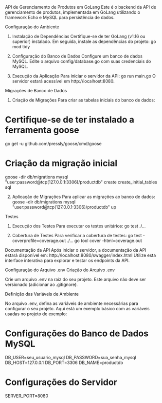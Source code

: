 API de Gerenciamento de Produtos em GoLang
Este é o backend da API de gerenciamento de produtos, implementada em GoLang utilizando o framework Echo e MySQL para persistência de dados.

Configuração do Ambiente
1. Instalação de Dependências
Certifique-se de ter GoLang (v1.16 ou superior) instalado. Em seguida, instale as dependências do projeto:
go mod tidy

2. Configuração do Banco de Dados
Configure um banco de dados MySQL.
Edite o arquivo config/database.go com suas credenciais do MySQL.

3. Execução da Aplicação
Para iniciar o servidor da API:
go run main.go
O servidor estará acessível em http://localhost:8080.

Migrações de Banco de Dados
1. Criação de Migrações
Para criar as tabelas iniciais do banco de dados:

# Certifique-se de ter instalado a ferramenta goose
go get -u github.com/pressly/goose/cmd/goose

# Criação da migração inicial
goose -dir db/migrations mysql "user:password@tcp(127.0.0.1:3306)/productdb" create create_initial_tables sql

2. Aplicação de Migrações
Para aplicar as migrações ao banco de dados:
goose -dir db/migrations mysql "user:password@tcp(127.0.0.1:3306)/productdb" up

Testes
1. Execução dos Testes
Para executar os testes unitários:
go test ./...

2. Cobertura de Testes
Para verificar a cobertura de testes:
go test -coverprofile=coverage.out ./...
go tool cover -html=coverage.out

Documentação da API
Após iniciar o servidor, a documentação da API estará disponível em:
http://localhost:8080/swagger/index.html
Utilize esta interface interativa para explorar e testar os endpoints da API.

Configuração do Arquivo .env
Criação do Arquivo .env

Crie um arquivo .env na raiz do seu projeto. Este arquivo não deve ser versionado (adicionar ao .gitignore).

Definição das Variáveis de Ambiente

No arquivo .env, defina as variáveis de ambiente necessárias para configurar o seu projeto. Aqui está um exemplo básico com as variáveis usadas no projeto de exemplo:

# Configurações do Banco de Dados MySQL
DB_USER=seu_usuario_mysql
DB_PASSWORD=sua_senha_mysql
DB_HOST=127.0.0.1
DB_PORT=3306
DB_NAME=productdb

# Configurações do Servidor
SERVER_PORT=8080
